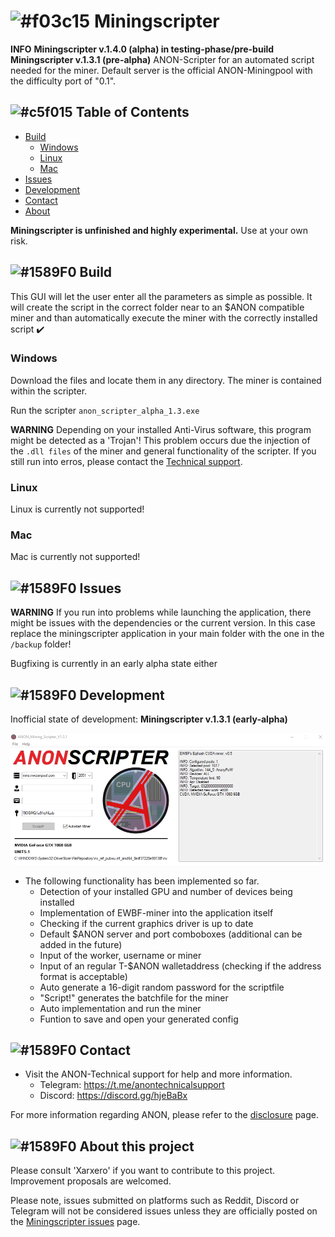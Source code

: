 # ![#f03c15](https://placehold.it/15/f03c15/000000?text=+) Miningscripter

**INFO** **Miningscripter v.1.4.0 (alpha) in testing-phase/pre-build**
**Miningscripter v.1.3.1 (pre-alpha)**
ANON-Scripter for an automated script needed for the miner.
Default server is the official ANON-Miningpool with the difficulty port of "0.1".


## ![#c5f015](https://placehold.it/15/c5f015/000000?text=+) Table of Contents

- [Build](#build)
	- [Windows](#windows)
	- [Linux](#linux)
	- [Mac](#mac)
- [Issues](#issues)
- [Development](#development)
- [Contact](#contact)
- [About](#About-this-project)


**Miningscripter is unfinished and highly experimental.** Use at your own risk.
<!-- ### Any optional sections -->


## ![#1589F0](https://placehold.it/15/1589F0/000000?text=+) Build
This GUI will let the user enter all the parameters as simple as possible. It will create the script in the correct folder near to an $ANON compatible miner and than automatically execute the miner with the correctly installed script ✔️


### Windows
Download the files and locate them in any directory. The miner is contained within the scripter.

Run the scripter ```anon_scripter_alpha_1.3.exe```

**WARNING** Depending on your installed Anti-Virus software, this program might be detected as a 'Trojan'!
This problem occurs due the injection of the ```.dll files``` of the miner and general functionality of the scripter.
If you still run into erros, please contact the [Technical support](https://t.me/anontechnicalsupport).

### Linux
Linux is currently not supported!

### Mac
Mac is currently not supported!


## ![#1589F0](https://placehold.it/15/1589F0/000000?text=+) Issues
**WARNING** If you run into problems while launching the application, there might be issues with the dependencies or the current version. In this case replace the miningscripter application in your main folder with the one in the ```/backup``` folder!

Bugfixing is currently in an early alpha state either


## ![#1589F0](https://placehold.it/15/1589F0/000000?text=+) Development

Inofficial state of development: **Miningscripter v.1.3.1 (early-alpha)**

![alt text](https://github.com/Xarxero/miningscripter/blob/master/miner_example.png)
- The following functionality has been implemented so far.
	- Detection of your installed GPU and number of devices being installed
	- Implementation of EWBF-miner into the application itself
	- Checking if the current graphics driver is up to date
	- Default $ANON server and port comboboxes (additional can be added in the future)
	- Input of the worker, username or miner
	- Input of an regular T-$ANON walletaddress (checking if the address format is acceptable)
	- Auto generate a 16-digit random password for the scriptfile
	- "Script!" generates the batchfile for the miner
	- Auto implementation and run the miner
	- Funtion to save and open your generated config


## ![#1589F0](https://placehold.it/15/1589F0/000000?text=+) Contact

- Visit the ANON-Technical support for help and more information.
	- Telegram: https://t.me/anontechnicalsupport
  	- Discord: https://discord.gg/hjeBaBx
	
For more information regarding ANON, please refer to the [disclosure](https://www.anonfork.io/disclosure) page.


## ![#1589F0](https://placehold.it/15/1589F0/000000?text=+) About this project

Please consult 'Xarxero' if you want to contribute to this project. Improvement proposals are welcomed.

Please note, issues submitted on platforms such as Reddit, Discord or Telegram will not be considered issues unless they are officially posted on the [Miningscripter issues](https://github.com/Xarxero/miningscripter/issues) page.
